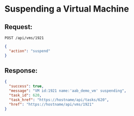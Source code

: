 # Suspending a Virtual Machine

## Request:

    POST /api/vms/1921

``` json
{
  "action": "suspend"
}
```

## Response:

``` json
{
  "success": true,
  "message": "VM id:1921 name:'aab_demo_vm' suspending",
  "task_id": 620,
  "task_href": "https://hostname/api/tasks/620",
  "href": "https://hostname/api/vms/1921"
}
```
